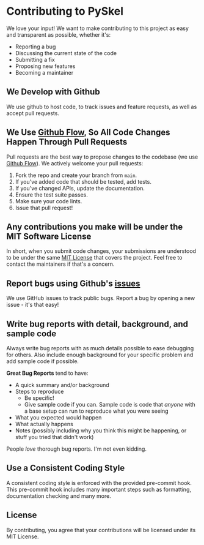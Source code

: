 # Contributing to PySkel
We love your input! We want to make contributing to this project as easy and transparent as possible, whether it's:

- Reporting a bug
- Discussing the current state of the code
- Submitting a fix
- Proposing new features
- Becoming a maintainer

## We Develop with Github
We use github to host code, to track issues and feature requests, as well as accept pull requests.

## We Use [Github Flow](https://docs.github.com/en/get-started/using-github/github-flow), So All Code Changes Happen Through Pull Requests
Pull requests are the best way to propose changes to the codebase (we use [Github Flow](https://docs.github.com/en/get-started/using-github/github-flow)). We actively welcome your pull requests:

1. Fork the repo and create your branch from `main`.
2. If you've added code that should be tested, add tests.
3. If you've changed APIs, update the documentation.
4. Ensure the test suite passes.
5. Make sure your code lints.
6. Issue that pull request!

## Any contributions you make will be under the MIT Software License
In short, when you submit code changes, your submissions are understood to be under the same [MIT License](http://choosealicense.com/licenses/mit/) that covers the project. Feel free to contact the maintainers if that's a concern.

## Report bugs using Github's [issues](https://github.com/davidrudlstorfer/pyskel/issues)
We use GitHub issues to track public bugs. Report a bug by opening a new issue - it's that easy!

## Write bug reports with detail, background, and sample code
Always write bug reports with as much details possible to ease debugging for others. Also include enough background for your specific problem and add sample code if possible.

**Great Bug Reports** tend to have:

- A quick summary and/or background
- Steps to reproduce
  - Be specific!
  - Give sample code if you can. Sample code is code that *anyone* with a base setup can run to reproduce what you were seeing
- What you expected would happen
- What actually happens
- Notes (possibly including why you think this might be happening, or stuff you tried that didn't work)

People *love* thorough bug reports. I'm not even kidding.

## Use a Consistent Coding Style
A consistent coding style is enforced with the provided pre-commit hook. This pre-commit hook includes many important steps such as formatting, documentation checking and many more.

## License
By contributing, you agree that your contributions will be licensed under its MIT License.
